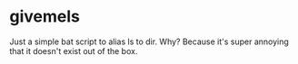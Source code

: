 # givemels
Just a simple bat script to alias ls to dir. Why? Because it's super annoying that it doesn't exist out of the box.
